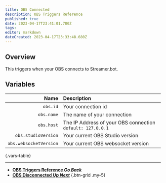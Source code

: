 ```yaml
---
title: OBS Connected
description: OBS Triggers Reference
published: true
date: 2023-04-17T23:41:01.780Z
tags: 
editor: markdown
dateCreated: 2023-04-17T23:33:48.680Z
---
```


## Overview
This triggers when your OBS connects to Streamer.bot.

## Variables
Name | Description
----:|:------------
`obs.id` | Your connection id
`obs.name` | The name of your connection
`obs.host` | The IP Address of your OBS connection `default: 127.0.0.1`
`obs.studioVersion` | Your current OBS Studio version
`obs.websocketVersion` | Your current OBS websocket version
{.vars-table}

---

- [<i class="mdi mdi-chevron-left"></i>**OBS Triggers Reference *Go Back***](/Triggers/OBS)
- [<i class="mdi mdi-wifi-alert text--obs"></i> **OBS Disconnected *Up Next***](/Triggers/OBS/OBS-Disconnected)
{.btn-grid .my-5}